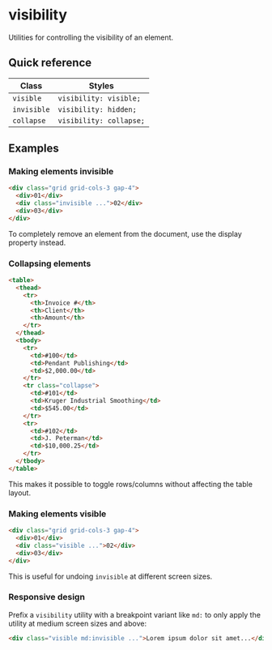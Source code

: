 # visibility

Utilities for controlling the visibility of an element.

## Quick reference

| Class      | Styles                |
|------------|-----------------------|
| `visible`  | `visibility: visible;`|
| `invisible`| `visibility: hidden;` |
| `collapse` | `visibility: collapse;`|


## Examples

### Making elements invisible

```html
<div class="grid grid-cols-3 gap-4">
  <div>01</div>
  <div class="invisible ...">02</div>
  <div>03</div>
</div>
```

To completely remove an element from the document, use the display property instead.

### Collapsing elements

```html
<table>
  <thead>
    <tr>
      <th>Invoice #</th>
      <th>Client</th>
      <th>Amount</th>
    </tr>
  </thead>
  <tbody>
    <tr>
      <td>#100</td>
      <td>Pendant Publishing</td>
      <td>$2,000.00</td>
    </tr>
    <tr class="collapse">
      <td>#101</td>
      <td>Kruger Industrial Smoothing</td>
      <td>$545.00</td>
    </tr>
    <tr>
      <td>#102</td>
      <td>J. Peterman</td>
      <td>$10,000.25</td>
    </tr>
  </tbody>
</table>
```

This makes it possible to toggle rows/columns without affecting the table layout.

### Making elements visible

```html
<div class="grid grid-cols-3 gap-4">
  <div>01</div>
  <div class="visible ...">02</div>
  <div>03</div>
</div>
```

This is useful for undoing `invisible` at different screen sizes.

### Responsive design

Prefix a `visibility` utility with a breakpoint variant like `md:` to only apply the utility at medium screen sizes and above:

```html
<div class="visible md:invisible ...">Lorem ipsum dolor sit amet...</div>
```

